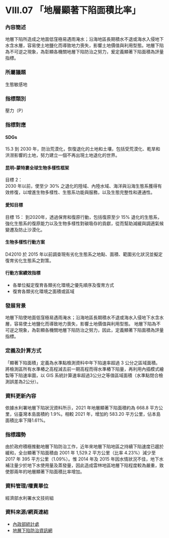 # VIII.07 「地層顯著下陷面積比率」

<script type="text/javascript" src="http://cdn.mathjax.org/mathjax/latest/MathJax.js?config=TeX-AMS-MML_HTMLorMML"></script>

### 內容簡述
地層下陷所造成之地面低窪極易遇雨淹水；沿海地區長期積水不退或海水入侵地下水含水層，容易使土地鹽化而導致地力喪失，影響土地價值與利用型態。地層下陷為不可逆之現象，為彰顯各機關地層下陷防治之努力，爰定義顯著下陷面積為評量指標。

### 所屬議題
生態敏感地
### 指標類別
壓力（P）
### 指標對應
#### SDGs
15.3
到 2030 年，防治荒漠化，恢復退化的土地和土壤，包括受荒漠化、乾旱和洪澇影響的土地，努力建立一個不再出現土地退化的世界。
#### 昆明–蒙特婁全球生物多樣性框架
目標 2：<br>
2030 年以前，使至少 30% 之退化的陸域、內陸水域、海洋與沿海生態系獲得有效修復，以增進生物多樣性、生態系功能與服務，以及生態完整性和連通性。<br>
#### 愛知目標
目標 15：
到2020年，透過保育和復原行動，包括復原至少 15% 退化的生態系，強化生態系的復原能力以及生物多樣性對碳吸存的貢獻，從而幫助減緩與調適氣候變遷及防止沙漠化。
#### 生物多樣性行動方案
D42010 於 2015 年以前調查現有劣化生態系之地點、面積、範圍劣化狀況並擬定復育劣化生態系之對策。
#### 行動方案績效指標
* 各單位擬定復育各類劣化環境之優先順序及復育方式
* 復育各類劣化環境之面積或區域
### 發展背景
地層下陷使地面低窪極易遇雨淹水；沿海地區長期積水不退或海水入侵地下水含水層，容易使土地鹽化而導致地力喪失，影響土地價值與利用型態。
地層下陷為不可逆之現象，為彰顯各機關地層下陷防治之努力，因此，定義顯著下陷面積為評量指標。
### 定義及計算方式
「顯著下陷面積」定義為水準點檢測資料中年下陷速率超過 3 公分之區域面積。將檢測區所有水準樁之高程減去前一期高程而得水準樁下陷量，再利用內插模式繪製等下陷速率圖，以 GIS 系統計算速率超過3公分之等值區域面積（水準點閉合檢測誤差為2公分）。
### 資料更新內容
依據水利署地層下陷狀況資料所示，2021 年地層顯著下陷面積約為 668.8 平方公里，佔臺灣本島面積約 1.9%。相較 2021 年，增加約 583.20 平方公里，佔本島面積比率下降1.61%。
### 指標趨勢
由於政府積極推動地層下陷防治工作，近年來地層下陷地區之持續下陷速度已趨於緩和，全台顯著下陷面積由 2001 年 1,529.2 平方公里（比率 4.23%）減少至 2017 年 395 平方公里（1.09%）。惟 2014 年及 2015 年因水情狀況不佳，地下水補注量少於地下水使用量及蒸發量，因此造成雲林地區地層下陷程度較為嚴重，致使那兩年的地層顯著下陷面積比率增加。
### 資料管理/權責單位
經濟部水利署水文技術組
### 資料來源/網頁連結
* [內政部統計處](https://statis.moi.gov.tw/micst/stmain.jsp?sys=210&funid=c0110101&type=1)
* [地層下陷防治資訊網](http://www.lsprc.ncku.edu.tw/zh-tw/trend.php?action=view&id=4)
